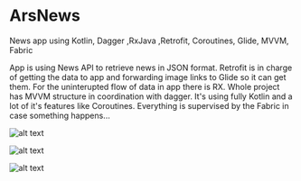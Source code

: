 # ArsNews
News app using Kotlin, Dagger ,RxJava ,Retrofit, Coroutines, Glide, MVVM, Fabric

App is using News API to retrieve news in JSON format. Retrofit is in charge of getting the data to app and forwarding 
image links to Glide so it can get them. For the uninterupted flow of data in app there is RX. Whole project has MVVM
structure in coordination with dagger. It's using fully Kotlin and a lot of it's features like Coroutines. 
Everything is supervised by the Fabric in case something happens...

![alt text](https://firebasestorage.googleapis.com/v0/b/qwaiter-f1168.appspot.com/o/github%2Fars1.jpg?alt=media&token=e5e69ee5-25a1-4a62-924e-2ea396fea262) 



![alt text](https://firebasestorage.googleapis.com/v0/b/qwaiter-f1168.appspot.com/o/github%2Fars2.jpg?alt=media&token=0d643d68-b5f6-49e6-98f9-1af297b07955)



![alt text](https://firebasestorage.googleapis.com/v0/b/qwaiter-f1168.appspot.com/o/github%2Fars3.jpg?alt=media&token=c42f107d-4a70-4c86-b7ad-bb043c6cdca8) 
